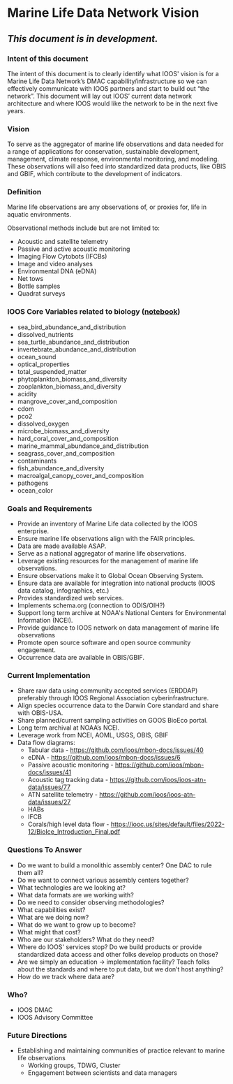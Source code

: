 # Marine Life Data Network Vision
## *This document is in development.*

### Intent of this document
The intent of this document is to clearly identify what IOOS' vision is for a Marine Life Data Network’s DMAC capability/infrastructure so we can effectively communicate with IOOS partners and start to build out “the network”. This document will lay out IOOS’ current data network architecture and where IOOS would like the network to be in the next five years.

### Vision
To serve as the aggregator of marine life observations and data needed for a range of applications for conservation, sustainable development, management, climate response, environmental monitoring, and modeling. These observations will also feed into standardized data products, like OBIS and GBIF, which contribute to the development of indicators.

### Definition
Marine life observations are any observations of, or proxies for, life in aquatic environments.

Observational methods include but are not limited to:
- Acoustic and satellite telemetry
- Passive and active acoustic monitoring
- Imaging Flow Cytobots (IFCBs)
- Image and video analyses
- Environmental DNA (eDNA)
- Net tows
- Bottle samples
- Quadrat surveys

### IOOS Core Variables related to biology ([notebook](https://gist.github.com/MathewBiddle/dfbec376699368e090975fe5e2ff7b34))
- sea_bird_abundance_and_distribution
- dissolved_nutrients
- sea_turtle_abundance_and_distribution
- invertebrate_abundance_and_distribution
- ocean_sound
- optical_properties
- total_suspended_matter
- phytoplankton_biomass_and_diversity
- zooplankton_biomass_and_diversity
- acidity
- mangrove_cover_and_composition
- cdom
- pco2
- dissolved_oxygen
- microbe_biomass_and_diversity
- hard_coral_cover_and_composition
- marine_mammal_abundance_and_distribution
- seagrass_cover_and_composition
- contaminants
- fish_abundance_and_diversity
- macroalgal_canopy_cover_and_composition
- pathogens
- ocean_color

### Goals and Requirements
- Provide an inventory of Marine Life data collected by the IOOS enterprise.
- Ensure marine life observations align with the FAIR principles.
- Data are made available ASAP.
- Serve as a national aggregator of marine life observations.
- Leverage existing resources for the management of marine life observations.
- Ensure observations make it to Global Ocean Observing System.
- Ensure data are available for integration into national products (IOOS data catalog, infographics, etc.)
- Provides standardized web services.
- Implements schema.org (connection to ODIS/OIH?)
- Support long term archive at NOAA's National Centers for Environmental Information (NCEI).
- Provide guidance to IOOS network on data management of marine life observations
- Promote open source software and open source community engagement.
- Occurrence data are available in OBIS/GBIF.

### Current Implementation
- Share raw data using community accepted services (ERDDAP) preferably through IOOS Regional Association cyberinfrastructure. 
- Align species occurrence data to the Darwin Core standard and share with OBIS-USA.
- Share planned/current sampling activities on GOOS BioEco portal.
- Long term archival at NOAA’s NCEI.
- Leverage work from NCEI, AOML, USGS, OBIS, GBIF
- Data flow diagrams:
  - Tabular data - https://github.com/ioos/mbon-docs/issues/40
  - eDNA - https://github.com/ioos/mbon-docs/issues/6
  - Passive acoustic monitoring - https://github.com/ioos/mbon-docs/issues/41
  - Acoustic tag tracking data - https://github.com/ioos/ioos-atn-data/issues/77
  - ATN satellite telemetry - https://github.com/ioos/ioos-atn-data/issues/27 
  - HABs
  - IFCB
  - Corals/high level data flow - https://iooc.us/sites/default/files/2022-12/BioIce_Introduction_Final.pdf
 
### Questions To Answer
- Do we want to build a monolithic assembly center? One DAC to rule them all?
- Do we want to connect various assembly centers together?
- What technologies are we looking at?
- What data formats are we working with?
- Do we need to consider observing methodologies?
- What capabilities exist?
- What are we doing now?
- What do we want to grow up to become?
- What might that cost?
- Who are our stakeholders? What do they need?
- Where do IOOS' services stop? Do we build products or provide standardized data access and other folks develop products on those?
- Are we simply an education → implementation facility? Teach folks about the standards and where to put data, but we don’t host anything?
- How do we track where data are?

### Who?
- IOOS DMAC
- IOOS Advisory Committee

### Future Directions
- Establishing and maintaining communities of practice relevant to marine life observations
  - Working groups, TDWG, Cluster
  - Engagement between scientists and data managers
